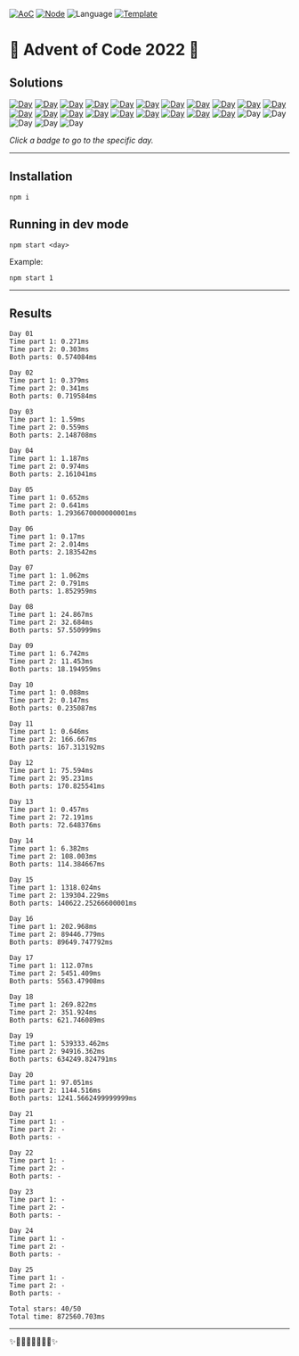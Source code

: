 <!-- Entries between SOLUTIONS and RESULTS tags are auto-generated -->

[![AoC](https://badgen.net/badge/AoC/2022/blue)](https://adventofcode.com/2022)
[![Node](https://badgen.net/badge/Node/v16.13.0+/blue)](https://nodejs.org/en/download/)
![Language](https://badgen.net/badge/Language/TypeScript/blue)
[![Template](https://badgen.net/badge/Template/aocrunner/blue)](https://github.com/caderek/aocrunner)

# 🎄 Advent of Code 2022 🎄

## Solutions

<!--SOLUTIONS-->

[![Day](https://badgen.net/badge/01/%E2%98%85%E2%98%85/green)](src/day01)
[![Day](https://badgen.net/badge/02/%E2%98%85%E2%98%85/green)](src/day02)
[![Day](https://badgen.net/badge/03/%E2%98%85%E2%98%85/green)](src/day03)
[![Day](https://badgen.net/badge/04/%E2%98%85%E2%98%85/green)](src/day04)
[![Day](https://badgen.net/badge/05/%E2%98%85%E2%98%85/green)](src/day05)
[![Day](https://badgen.net/badge/06/%E2%98%85%E2%98%85/green)](src/day06)
[![Day](https://badgen.net/badge/07/%E2%98%85%E2%98%85/green)](src/day07)
[![Day](https://badgen.net/badge/08/%E2%98%85%E2%98%85/green)](src/day08)
[![Day](https://badgen.net/badge/09/%E2%98%85%E2%98%85/green)](src/day09)
[![Day](https://badgen.net/badge/10/%E2%98%85%E2%98%85/green)](src/day10)
[![Day](https://badgen.net/badge/11/%E2%98%85%E2%98%85/green)](src/day11)
[![Day](https://badgen.net/badge/12/%E2%98%85%E2%98%85/green)](src/day12)
[![Day](https://badgen.net/badge/13/%E2%98%85%E2%98%85/green)](src/day13)
[![Day](https://badgen.net/badge/14/%E2%98%85%E2%98%85/green)](src/day14)
[![Day](https://badgen.net/badge/15/%E2%98%85%E2%98%85/green)](src/day15)
[![Day](https://badgen.net/badge/16/%E2%98%85%E2%98%85/green)](src/day16)
[![Day](https://badgen.net/badge/17/%E2%98%85%E2%98%85/green)](src/day17)
[![Day](https://badgen.net/badge/18/%E2%98%85%E2%98%85/green)](src/day18)
[![Day](https://badgen.net/badge/19/%E2%98%85%E2%98%85/green)](src/day19)
[![Day](https://badgen.net/badge/20/%E2%98%85%E2%98%85/green)](src/day20)
![Day](https://badgen.net/badge/21/%E2%98%86%E2%98%86/gray)
![Day](https://badgen.net/badge/22/%E2%98%86%E2%98%86/gray)
![Day](https://badgen.net/badge/23/%E2%98%86%E2%98%86/gray)
![Day](https://badgen.net/badge/24/%E2%98%86%E2%98%86/gray)
![Day](https://badgen.net/badge/25/%E2%98%86%E2%98%86/gray)

<!--/SOLUTIONS-->

_Click a badge to go to the specific day._

---

## Installation

```
npm i
```

## Running in dev mode

```
npm start <day>
```

Example:

```
npm start 1
```

---

## Results

<!--RESULTS-->

```
Day 01
Time part 1: 0.271ms
Time part 2: 0.303ms
Both parts: 0.574084ms
```

```
Day 02
Time part 1: 0.379ms
Time part 2: 0.341ms
Both parts: 0.719584ms
```

```
Day 03
Time part 1: 1.59ms
Time part 2: 0.559ms
Both parts: 2.148708ms
```

```
Day 04
Time part 1: 1.187ms
Time part 2: 0.974ms
Both parts: 2.161041ms
```

```
Day 05
Time part 1: 0.652ms
Time part 2: 0.641ms
Both parts: 1.2936670000000001ms
```

```
Day 06
Time part 1: 0.17ms
Time part 2: 2.014ms
Both parts: 2.183542ms
```

```
Day 07
Time part 1: 1.062ms
Time part 2: 0.791ms
Both parts: 1.852959ms
```

```
Day 08
Time part 1: 24.867ms
Time part 2: 32.684ms
Both parts: 57.550999ms
```

```
Day 09
Time part 1: 6.742ms
Time part 2: 11.453ms
Both parts: 18.194959ms
```

```
Day 10
Time part 1: 0.088ms
Time part 2: 0.147ms
Both parts: 0.235087ms
```

```
Day 11
Time part 1: 0.646ms
Time part 2: 166.667ms
Both parts: 167.313192ms
```

```
Day 12
Time part 1: 75.594ms
Time part 2: 95.231ms
Both parts: 170.825541ms
```

```
Day 13
Time part 1: 0.457ms
Time part 2: 72.191ms
Both parts: 72.648376ms
```

```
Day 14
Time part 1: 6.382ms
Time part 2: 108.003ms
Both parts: 114.384667ms
```

```
Day 15
Time part 1: 1318.024ms
Time part 2: 139304.229ms
Both parts: 140622.25266600001ms
```

```
Day 16
Time part 1: 202.968ms
Time part 2: 89446.779ms
Both parts: 89649.747792ms
```

```
Day 17
Time part 1: 112.07ms
Time part 2: 5451.409ms
Both parts: 5563.47908ms
```

```
Day 18
Time part 1: 269.822ms
Time part 2: 351.924ms
Both parts: 621.746089ms
```

```
Day 19
Time part 1: 539333.462ms
Time part 2: 94916.362ms
Both parts: 634249.824791ms
```

```
Day 20
Time part 1: 97.051ms
Time part 2: 1144.516ms
Both parts: 1241.5662499999999ms
```

```
Day 21
Time part 1: -
Time part 2: -
Both parts: -
```

```
Day 22
Time part 1: -
Time part 2: -
Both parts: -
```

```
Day 23
Time part 1: -
Time part 2: -
Both parts: -
```

```
Day 24
Time part 1: -
Time part 2: -
Both parts: -
```

```
Day 25
Time part 1: -
Time part 2: -
Both parts: -
```

```
Total stars: 40/50
Total time: 872560.703ms
```

<!--/RESULTS-->

---

✨🎄🎁🎄🎅🎄🎁🎄✨